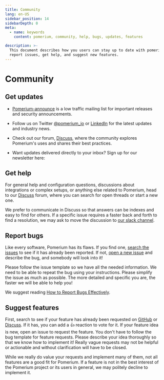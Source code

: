```yaml
---
title: Community
lang: en-US
sidebar_position: 14
sidebarDepth: 0
meta:
  - name: keywords
    content: pomerium, community, help, bugs, updates, features

description: >-
  This document describes how you users can stay up to date with pomerium,
  report issues, get help, and suggest new features.
---
```


# Community

## Get updates

- [Pomerium-announce](https://groups.google.com/forum/#!forum/pomerium-announce) is a low traffic mailing list for important releases and security announcements.

- Follow us on Twitter [@pomerium_io](https://twitter.com/pomerium_io) or [LinkedIn](https://www.linkedin.com/company/pomerium-inc) for the latest updates and industry news.

- Check out our forum, [Discuss](https://discuss.pomerium.com/), where the community explores Pomerium's uses and shares their best practices.

- Want updates delivered directly to your inbox? Sign up for our newsletter here:

<Newsletter />

## Get help

For general help and configuration questions, discussions about integrations or complex setups, or anything else related to Pomerium, head to our [Discuss](https://discuss.pomerium.com/) forum, where you can search for open threads or start a new one.

We prefer to communicate in Discuss so that answers can be indexes and easy to find for others. If a specific issue requires a faster back and forth to find a resolution, we may ask to move the discussion to [our slack channel](https://slack.pomerium.io).

## Report bugs

Like every software, Pomerium has its flaws. If you find one, [search the issues](https://github.com/pomerium/pomerium/issues) to see if it has already been reported. If not, [open a new issue](https://github.com/pomerium/pomerium/issues/new) and describe the bug, and somebody will look into it!

Please follow the issue template so we have all the needed information. We need to be able to repeat the bug using your instructions. Please simplify the issue as much as possible. The more detailed and specific you are, the faster we will be able to help you!

We suggest reading [How to Report Bugs Effectively](http://www.chiark.greenend.org.uk/~sgtatham/bugs.html).

## Suggest features

First, search to see if your feature has already been requested on [GitHub](https://github.com/pomerium/pomerium/issues) or [Discuss](https://discuss.pomerium.com/). If it has, you can add a :+1: reaction to vote for it. If your feature idea is new, open an issue to request the feature. You don't have to follow the bug template for feature requests. Please describe your idea thoroughly so that we know how to implement it! Really vague requests may not be helpful or actionable and without clarification will have to be closed.

While we really do value your requests and implement many of them, not all features are a good fit for Pomerium. If a feature is not in the best interest of the Pomerium project or its users in general, we may politely decline to implement it.
